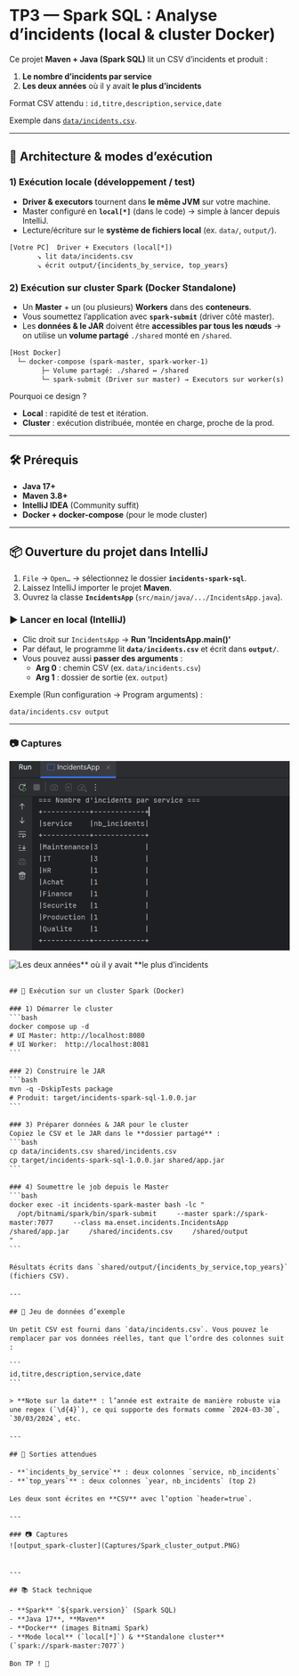 # TP3 — Spark SQL : Analyse d’incidents (local & cluster Docker)

Ce projet **Maven + Java (Spark SQL)** lit un CSV d’incidents et produit :
1) **Le nombre d’incidents par service**
2) **Les deux années** où il y avait **le plus d’incidents**

Format CSV attendu : `id,titre,description,service,date`

Exemple dans [`data/incidents.csv`](data/incidents.csv).

---

## 🧱 Architecture & modes d’exécution

### 1) Exécution locale (développement / test)
- **Driver & executors** tournent dans **le même JVM** sur votre machine.
- Master configuré en **`local[*]`** (dans le code) → simple à lancer depuis IntelliJ.
- Lecture/écriture sur le **système de fichiers local** (ex. `data/`, `output/`).

```
[Votre PC]  Driver + Executors (local[*])
       ↘ lit data/incidents.csv
       ↘ écrit output/{incidents_by_service, top_years}
```

### 2) Exécution sur cluster Spark (Docker Standalone)
- Un **Master** + un (ou plusieurs) **Workers** dans des **conteneurs**.
- Vous soumettez l’application avec **`spark-submit`** (driver côté master).
- Les **données & le JAR** doivent être **accessibles par tous les nœuds** → on utilise un **volume partagé** `./shared` monté en `/shared`.

```
[Host Docker]
  └─ docker-compose (spark-master, spark-worker-1)
        ├─ Volume partagé: ./shared ↔ /shared
        └─ spark-submit (Driver sur master) → Executors sur worker(s)
```

Pourquoi ce design ?
- **Local** : rapidité de test et itération.
- **Cluster** : exécution distribuée, montée en charge, proche de la prod.

---

## 🛠️ Prérequis

- **Java 17+**
- **Maven 3.8+**
- **IntelliJ IDEA** (Community suffit)
- **Docker + docker-compose** (pour le mode cluster)

---

## 📦 Ouverture du projet dans IntelliJ

1. `File` → `Open…` → sélectionnez le dossier **`incidents-spark-sql`**.
2. Laissez IntelliJ importer le projet **Maven**.
3. Ouvrez la classe **`IncidentsApp`** (`src/main/java/.../IncidentsApp.java`).

### ▶️ Lancer en local (IntelliJ)
- Clic droit sur `IncidentsApp` → **Run 'IncidentsApp.main()'**
- Par défaut, le programme lit **`data/incidents.csv`** et écrit dans **`output/`**.
- Vous pouvez aussi **passer des arguments** :
  - **Arg 0** : chemin CSV (ex. `data/incidents.csv`)
  - **Arg 1** : dossier de sortie (ex. `output`)

Exemple (Run configuration → Program arguments) :
```
data/incidents.csv output
```

---
### 📷 Captures

![Le nombre d’incidents par service](Captures/Nombre%20d'incidents%20par%20service.PNG)

![Les deux années** où il y avait **le plus d’incidents](Captures/Top%202%20années%20avec%20le%20plus%20d'incidents.PNG)
````````

## 🐳 Exécution sur un cluster Spark (Docker)

### 1) Démarrer le cluster
```bash
docker compose up -d
# UI Master: http://localhost:8080
# UI Worker:  http://localhost:8081
```

### 2) Construire le JAR
```bash
mvn -q -DskipTests package
# Produit: target/incidents-spark-sql-1.0.0.jar
```

### 3) Préparer données & JAR pour le cluster
Copiez le CSV et le JAR dans le **dossier partagé** :
```bash
cp data/incidents.csv shared/incidents.csv
cp target/incidents-spark-sql-1.0.0.jar shared/app.jar
```

### 4) Soumettre le job depuis le Master
```bash
docker exec -it incidents-spark-master bash -lc "
  /opt/bitnami/spark/bin/spark-submit     --master spark://spark-master:7077     --class ma.enset.incidents.IncidentsApp     /shared/app.jar     /shared/incidents.csv     /shared/output
"
```

Résultats écrits dans `shared/output/{incidents_by_service,top_years}` (fichiers CSV).

---

## 🧪 Jeu de données d’exemple

Un petit CSV est fourni dans `data/incidents.csv`. Vous pouvez le remplacer par vos données réelles, tant que l’ordre des colonnes suit :

```
id,titre,description,service,date
```

> **Note sur la date** : l’année est extraite de manière robuste via une regex (`\d{4}`), ce qui supporte des formats comme `2024-03-30`, `30/03/2024`, etc.

---

## 🧾 Sorties attendues

- **`incidents_by_service`** : deux colonnes `service, nb_incidents`
- **`top_years`** : deux colonnes `year, nb_incidents` (top 2)

Les deux sont écrites en **CSV** avec l’option `header=true`.

---

### 📷 Captures
![output_spark-cluster](Captures/Spark_cluster_output.PNG)


---

## 📚 Stack technique

- **Spark** `${spark.version}` (Spark SQL)
- **Java 17**, **Maven**
- **Docker** (images Bitnami Spark)
- **Mode local** (`local[*]`) & **Standalone cluster** (`spark://spark-master:7077`)

Bon TP ! 🚀
